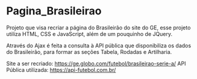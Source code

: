 # Pagina_Brasileirao
 
Projeto que visa recriar a página do Brasileirão do site do GE, esse projeto utiliza HTML, CSS e JavaScript, além de um pouquinho de JQuery. 

Através do Ajax é feita a consulta à API pública que disponibiliza os dados do Brasileirão, para formar as seções Tabela, Rodadas e Artilharia.

Site a ser recriado: https://ge.globo.com/futebol/brasileirao-serie-a/
API Pública utilizada: https://api-futebol.com.br/
